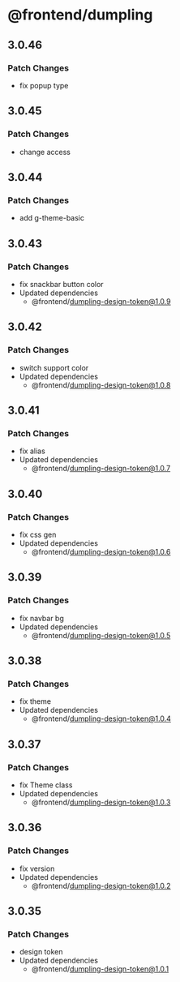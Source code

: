 # @frontend/dumpling

## 3.0.46

### Patch Changes

- fix popup type

## 3.0.45

### Patch Changes

- change access

## 3.0.44

### Patch Changes

- add g-theme-basic

## 3.0.43

### Patch Changes

- fix snackbar button color
- Updated dependencies
  - @frontend/dumpling-design-token@1.0.9

## 3.0.42

### Patch Changes

- switch support color
- Updated dependencies
  - @frontend/dumpling-design-token@1.0.8

## 3.0.41

### Patch Changes

- fix alias
- Updated dependencies
  - @frontend/dumpling-design-token@1.0.7

## 3.0.40

### Patch Changes

- fix css gen
- Updated dependencies
  - @frontend/dumpling-design-token@1.0.6

## 3.0.39

### Patch Changes

- fix navbar bg
- Updated dependencies
  - @frontend/dumpling-design-token@1.0.5

## 3.0.38

### Patch Changes

- fix theme
- Updated dependencies
  - @frontend/dumpling-design-token@1.0.4

## 3.0.37

### Patch Changes

- fix Theme class
- Updated dependencies
  - @frontend/dumpling-design-token@1.0.3

## 3.0.36

### Patch Changes

- fix version
- Updated dependencies
  - @frontend/dumpling-design-token@1.0.2

## 3.0.35

### Patch Changes

- design token
- Updated dependencies
  - @frontend/dumpling-design-token@1.0.1
